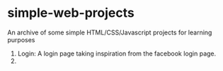# simple-web-projects

An archive of some simple HTML/CSS/Javascript projects for learning purposes

1. Login: A login page taking inspiration from the facebook login page.
2.
